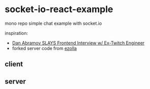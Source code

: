 # socket-io-react-example
mono repo simple chat example with socket.io

inspiration:
- [Dan Abramov SLAYS Frontend Interview w/ Ex-Twitch Engineer](https://www.youtube.com/watch?v=uqII0AOW1NM)
- forked server code from [ezolla](https://github.com/ezolla/twitch-chat-socket)


## client

## server
